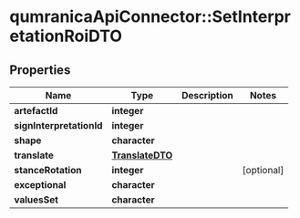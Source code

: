 # qumranicaApiConnector::SetInterpretationRoiDTO

## Properties
Name | Type | Description | Notes
------------ | ------------- | ------------- | -------------
**artefactId** | **integer** |  | 
**signInterpretationId** | **integer** |  | 
**shape** | **character** |  | 
**translate** | [**TranslateDTO**](TranslateDTO.md) |  | 
**stanceRotation** | **integer** |  | [optional] 
**exceptional** | **character** |  | 
**valuesSet** | **character** |  | 


